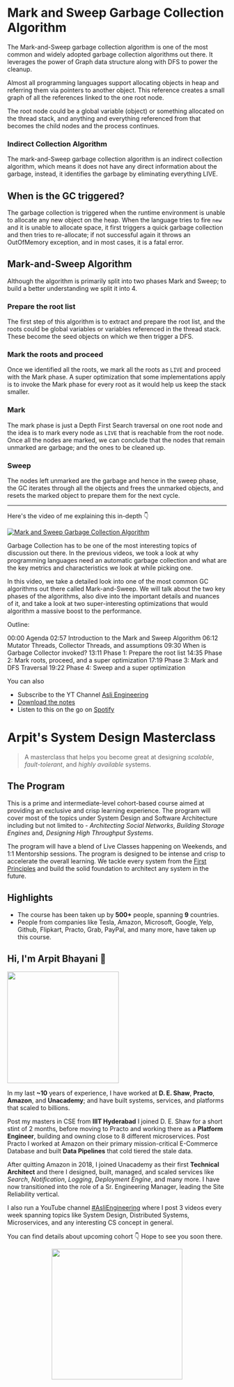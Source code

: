 Mark and Sweep Garbage Collection Algorithm
===


The Mark-and-Sweep garbage collection algorithm is one of the most common and widely adopted garbage collection algorithms out there. It leverages the power of Graph data structure along with DFS to power the cleanup.

Almost all programming languages support allocating objects in heap and referring them via pointers to another object. This reference creates a small graph of all the references linked to the one root node.

The root node could be a global variable (object) or something allocated on the thread stack, and anything and everything referenced from that becomes the child nodes and the process continues.

### Indirect Collection Algorithm

The mark-and-Sweep garbage collection algorithm is an indirect collection algorithm, which means it does not have any direct information about the garbage, instead, it identifies the garbage by eliminating everything LIVE.

## When is the GC triggered?

The garbage collection is triggered when the runtime environment is unable to allocate any new object on the heap. When the language tries to fire `new` and it is unable to allocate space, it first triggers a quick garbage collection and then tries to re-allocate; if not successful again it throws an OutOfMemory exception, and in most cases, it is a fatal error.

## Mark-and-Sweep Algorithm

Although the algorithm is primarily split into two phases Mark and Sweep; to build a better understanding we split it into 4.

### Prepare the root list

The first step of this algorithm is to extract and prepare the root list, and the roots could be global variables or variables referenced in the thread stack. These become the seed objects on which we then trigger a DFS.

### Mark the roots and proceed

Once we identified all the roots, we mark all the roots as `LIVE` and proceed with the Mark phase. A super optimization that some implementations apply is to invoke the Mark phase for every root as it would help us keep the stack smaller.

### Mark

The mark phase is just a Depth First Search traversal on one root node and the idea is to mark every node as `LIVE` that is reachable from the root node. Once all the nodes are marked, we can conclude that the nodes that remain unmarked are garbage; and the ones to be cleaned up.

### Sweep

The nodes left unmarked are the garbage and hence in the sweep phase, the GC iterates through all the objects and frees the unmarked objects, and resets the marked object to prepare them for the next cycle.
<hr />


<p>Here's the video of me explaining this in-depth 👇‍</p>

[![Mark and Sweep Garbage Collection Algorithm](https://i.ytimg.com/vi/4qLf0FJMyf0/mqdefault.jpg)](https://www.youtube.com/watch?v=4qLf0FJMyf0)

Garbage Collection has to be one of the most interesting topics of discussion out there. In the previous videos, we took a look at why programming languages need an automatic garbage collection and what are the key metrics and characteristics we look at while picking one.

In this video, we take a detailed look into one of the most common GC algorithms out there called Mark-and-Sweep. We will talk about the two key phases of the algorithms, also dive into the important details and nuances of it, and take a look at two super-interesting optimizations that would algorithm a massive boost to the performance.

Outline:

00:00 Agenda
02:57 Introduction to the Mark and Sweep Algorithm
06:12 Mutator Threads, Collector Threads, and assumptions
09:30 When is Garbage Collector invoked?
13:11 Phase 1: Prepare the root list
14:35 Phase 2: Mark roots, proceed, and a super optimization
17:19 Phase 3: Mark and DFS Traversal
19:22 Phase 4: Sweep and a super optimization

You can also
 - Subscribe to the YT Channel [Asli Engineering](https://youtube.com/c/ArpitBhayani)
 - [Download the notes](https://drive.google.com/file/d/1_sCJpp4EQlk0GoAzsJEp06JYWEboAnom/view?usp=sharing)
 - Listen to this on the go on [Spotify](https://open.spotify.com/show/7qMoamm2iZQrsPVm6IQLoD)

# Arpit's System Design Masterclass

> A masterclass that helps you become great at designing _scalable_, _fault-tolerant_, and _highly available_ systems.

## The Program

This is a prime and intermediate-level cohort-based course aimed at providing an exclusive and crisp learning experience. The program will cover most of the topics under System Design and Software Architecture including but not limited to - _Architecting Social Networks_, _Building Storage Engines_ and, _Designing High Throughput Systems_.

The program will have a blend of Live Classes happening on Weekends, and 1:1 Mentorship sessions. The program is designed to be intense and crisp to accelerate the overall learning. We tackle every system from the [First Principles](https://en.wikipedia.org/wiki/First_principle) and build the solid foundation to architect any system in the future.


## Highlights

 - The course has been taken up by __500+__ people, spanning __9__ countries.
 - People from companies like Tesla, Amazon, Microsoft, Google, Yelp, Github, Flipkart, Practo, Grab, PayPal, and many more, have taken up this course.


## Hi, I'm Arpit Bhayani 👋

<img width="256px" src="https://arpitbhayani.me/static/img/arpit.jpg" />

In my last **~10** years of experience, I have worked at **D. E. Shaw**, **Practo**, **Amazon**, and **Unacademy**; and have built systems, services, and platforms that scaled to billions.

Post my masters in CSE from **IIIT Hyderabad** I joined D. E. Shaw for a short stint of 2 months, before moving to Practo and working there as a **Platform Engineer**, building and owning close to 8 different microservices. Post Practo I worked at Amazon on their primary mission-critical E-Commerce Database and built **Data Pipelines** that cold tiered the stale data.

After quitting Amazon in 2018, I joined Unacademy as their first **Technical Architect** and there I designed, built, managed, and scaled services like _Search_, _Notification_, _Logging_, _Deployment Engine_, and many more. I have now transitioned into the role of a Sr. Engineering Manager, leading the Site Reliability vertical.

I also run a YouTube channel [#AsliEngineering](https://www.youtube.com/c/ArpitBhayani) where I post 3 videos every week spanning topics like System Design, Distributed Systems, Microservices, and any interesting CS concept in general.

You can find details about upcoming cohort 👇‍ Hope to see you soon there.

<center>
<a target="_blank" href="https://arpitbhayani.me/masterclass">
<img src="https://user-images.githubusercontent.com/4745789/137859181-d4499cf4-ce65-4466-8b88-a078ece0f081.PNG" width="300px" />
</a>
</center>